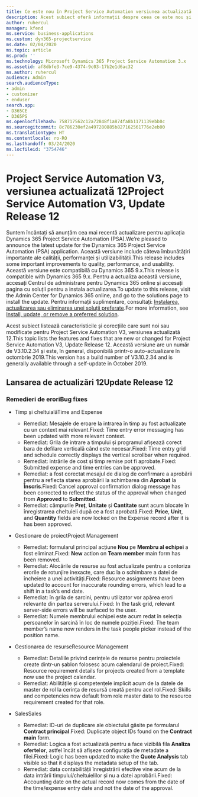 ```yaml
---
title: Ce este nou în Project Service Automation versiunea actualizată 12, V3
description: Acest subiect oferă informații despre ceea ce este nou și schimbat în Project Service Automation versiunea 12, V3.
author: ruhercul
manager: kfend
ms.service: business-applications
ms.custom: dyn365-projectservice
ms.date: 02/04/2020
ms.topic: article
ms.prod: ''
ms.technology: Microsoft Dynamics 365 Project Service Automation 3.x
ms.assetid: af8dbfe3-7ce9-4374-9c03-17b2e1d6ac32
ms.author: ruhercul
audience: Admin
search.audienceType:
- admin
- customizer
- enduser
search.app:
- D365CE
- D365PS
ms.openlocfilehash: 758717562c12a72848f1a874fa8b1171139ebb0c
ms.sourcegitcommit: 8c786230ef2a497280885b827162561776e2eb00
ms.translationtype: HT
ms.contentlocale: ro-RO
ms.lasthandoff: 03/24/2020
ms.locfileid: "3754746"
---
```

# <a name="project-service-automation-v3-update-release-12"></a><span data-ttu-id="6999e-103">Project Service Automation V3, versiunea actualizată 12</span><span class="sxs-lookup"><span data-stu-id="6999e-103">Project Service Automation V3, Update Release 12</span></span>
<span data-ttu-id="6999e-104">Suntem încântați să anunțăm cea mai recentă actualizare pentru aplicația Dynamics 365 Project Service Automation (PSA).</span><span class="sxs-lookup"><span data-stu-id="6999e-104">We’re pleased to announce the latest update for the Dynamics 365 Project Service Automation (PSA) application.</span></span> <span data-ttu-id="6999e-105">Această versiune include câteva îmbunătățiri importante ale calității, performanței și utilizabilității.</span><span class="sxs-lookup"><span data-stu-id="6999e-105">This release includes some important improvements to quality, performance, and usability.</span></span> <span data-ttu-id="6999e-106">Această versiune este compatibilă cu Dynamics 365 9.x.</span><span class="sxs-lookup"><span data-stu-id="6999e-106">This release is compatible with Dynamics 365 9.x.</span></span> <span data-ttu-id="6999e-107">Pentru a actualiza această versiune, accesați Centrul de administrare pentru Dynamics 365 online și accesați pagina cu soluții pentru a instala actualizarea.</span><span class="sxs-lookup"><span data-stu-id="6999e-107">To update to this release, visit the Admin Center for Dynamics 365 online, and go to the solutions page to install the update.</span></span> <span data-ttu-id="6999e-108">Pentru informații suplimentare, consultați: [Instalarea, actualizarea sau eliminarea unei soluții preferate](https://docs.microsoft.com/power-platform/admin/install-remove-preferred-solution).</span><span class="sxs-lookup"><span data-stu-id="6999e-108">For more information, see [Install, update, or remove a preferred solution](https://docs.microsoft.com/power-platform/admin/install-remove-preferred-solution).</span></span>

<span data-ttu-id="6999e-109">Acest subiect listează caracteristicile și corecțiile care sunt noi sau modificate pentru Project Service Automation V3, versiunea actualizată 12.</span><span class="sxs-lookup"><span data-stu-id="6999e-109">This topic lists the features and fixes that are new or changed for Project Service Automation V3, Update Release 12.</span></span> <span data-ttu-id="6999e-110">Această versiune are un număr de V3.10.2.34 și este, în general, disponibilă printr-o auto-actualizare în octombrie 2019.</span><span class="sxs-lookup"><span data-stu-id="6999e-110">This version has a build number of V3.10.2.34 and is generally available through a self-update in October 2019.</span></span>

## <a name="update-release-12"></a><span data-ttu-id="6999e-111">Lansarea de actualizări 12</span><span class="sxs-lookup"><span data-stu-id="6999e-111">Update Release 12</span></span>

### <a name="bug-fixes"></a><span data-ttu-id="6999e-112">Remedieri de erori</span><span class="sxs-lookup"><span data-stu-id="6999e-112">Bug fixes</span></span>

- <span data-ttu-id="6999e-113">Timp și cheltuială</span><span class="sxs-lookup"><span data-stu-id="6999e-113">Time and Expense</span></span>

    - <span data-ttu-id="6999e-114">Remediat: Mesajele de eroare la intrarea în timp au fost actualizate cu un context mai relevant.</span><span class="sxs-lookup"><span data-stu-id="6999e-114">Fixed: Time entry error messaging has been updated with more relevant context.</span></span>
    - <span data-ttu-id="6999e-115">Remediat: Grila de intrare a timpului și programul afișează corect bara de defilare verticală când este necesar.</span><span class="sxs-lookup"><span data-stu-id="6999e-115">Fixed: Time entry grid and schedule correctly displays the vertical scrollbar when required.</span></span>
    - <span data-ttu-id="6999e-116">Remediat: intrările de cost și timp remise pot fi aprobate.</span><span class="sxs-lookup"><span data-stu-id="6999e-116">Fixed: Submitted expense and time entries can be approved.</span></span>
    - <span data-ttu-id="6999e-117">Remediat: a fost corectat mesajul de dialog de confirmare a aprobării pentru a reflecta starea aprobării la schimbarea din **Aprobat** la **Înscris**.</span><span class="sxs-lookup"><span data-stu-id="6999e-117">Fixed: Cancel approval confirmation dialog message has been corrected to reflect the status of the approval when changed from **Approved** to **Submitted**.</span></span>
    - <span data-ttu-id="6999e-118">Remediat: câmpurile **Preț**, **Unitate** și **Cantitate** sunt acum blocate în înregistrarea cheltuieli după ce a fost aprobată.</span><span class="sxs-lookup"><span data-stu-id="6999e-118">Fixed: **Price**, **Unit**, and **Quantity** fields are now locked on the Expense record after it is has been approved.</span></span>

- <span data-ttu-id="6999e-119">Gestionare de proiect</span><span class="sxs-lookup"><span data-stu-id="6999e-119">Project Management</span></span>

    - <span data-ttu-id="6999e-120">Remediat: formularul principal acțiune **Nou** pe **Membru al echipei** a fost eliminat.</span><span class="sxs-lookup"><span data-stu-id="6999e-120">Fixed: **New** action on **Team member** main form has been removed.</span></span>
    - <span data-ttu-id="6999e-121">Remediat: Alocările de resurse au fost actualizate pentru a contoriza erorile de rotunjire inexacte, care duc la o schimbare a datei de încheiere a unei activități.</span><span class="sxs-lookup"><span data-stu-id="6999e-121">Fixed: Resource assignments have been updated to account for inaccurate rounding errors, which lead to a shift in a task’s end date.</span></span>
    - <span data-ttu-id="6999e-122">Remediat: în grila de sarcini, pentru utilizator vor apărea erori relevante din partea serverului.</span><span class="sxs-lookup"><span data-stu-id="6999e-122">Fixed: In the task grid, relevant server-side errors will be surfaced to the user.</span></span>
    - <span data-ttu-id="6999e-123">Remediat: Numele membrului echipei este acum redat în selecția persoanelor în sarcină în loc de numele poziției.</span><span class="sxs-lookup"><span data-stu-id="6999e-123">Fixed: The team member’s name now renders in the task people picker instead of the position name.</span></span>

- <span data-ttu-id="6999e-124">Gestionarea de resurse</span><span class="sxs-lookup"><span data-stu-id="6999e-124">Resource Management</span></span>

    - <span data-ttu-id="6999e-125">Remediat: Detaliile privind cerințele de resurse pentru proiectele create dintr-un șablon folosesc acum calendarul de proiect.</span><span class="sxs-lookup"><span data-stu-id="6999e-125">Fixed: Resource requirement details for projects created from a template now use the project calendar.</span></span>
    - <span data-ttu-id="6999e-126">Remediat: Abilitățile și competențele implicit acum de la datele de master de rol la cerința de resursă creată pentru acel rol.</span><span class="sxs-lookup"><span data-stu-id="6999e-126">Fixed: Skills and competencies now default from role master data to the resource requirement created for that role.</span></span>

- <span data-ttu-id="6999e-127">Sales</span><span class="sxs-lookup"><span data-stu-id="6999e-127">Sales</span></span>

    - <span data-ttu-id="6999e-128">Remediat: ID-uri de duplicare ale obiectului găsite pe formularul **Contract principal**.</span><span class="sxs-lookup"><span data-stu-id="6999e-128">Fixed: Duplicate object IDs found on the **Contract main** form.</span></span>
    - <span data-ttu-id="6999e-129">Remediat: Logica a fost actualizată pentru a face vizibilă fila **Analiza ofertelor**, astfel încât să afișeze configurația de metadate a filei.</span><span class="sxs-lookup"><span data-stu-id="6999e-129">Fixed: Logic has been updated to make the **Quote Analysis** tab visible so that it displays the metadata setup of the tab.</span></span>
    - <span data-ttu-id="6999e-130">Remediat: data contabilității înregistrării efective vine acum de la data intrării timpului/cheltuielilor și nu a datei aprobării.</span><span class="sxs-lookup"><span data-stu-id="6999e-130">Fixed: Accounting date on the actual record now comes from the date of the time/expense entry date and not the date of the approval.</span></span>
